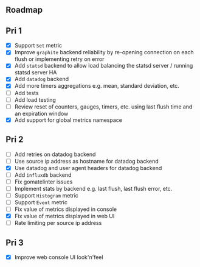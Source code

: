 Roadmap
-------

Pri 1
-----

* [x] Support `Set` metric
* [x] Improve `graphite` backend reliability by re-opening connection on each flush or implementing retry on error
* [x] Add `statsd` backend to allow load balancing the statsd server / running statsd server HA
* [x] Add `datadog` backend
* [x] Add more timers aggregations e.g. mean, standard deviation, etc.
* [ ] Add tests
* [ ] Add load testing
* [ ] Review reset of counters, gauges, timers, etc. using last flush time and an expiration window
* [x] Add support for global metrics namespace

Pri 2
-----

* [ ] Add retries on datadog backend
* [ ] Use source ip address as hostname for datadog backend
* [x] Use datadog and user agent headers for datadog backend
* [ ] Add `influxdb` backend
* [ ] Fix gomatelinter issues
* [ ] Implement stats by backend e.g. last flush, last flush error, etc.
* [ ] Support `Histogram` metric
* [ ] Support `Event` metric
* [ ] Fix value of metrics displayed in console
* [x] Fix value of metrics displayed in web UI
* [ ] Rate limiting per source ip address

Pri 3
-----

* [x] Improve web console UI look'n'feel

